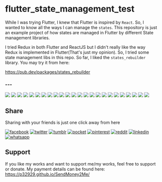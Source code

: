 # flutter_state_management_test

While I was trying Flutter, I knew that Flutter is inspired by `React`. So, I wanted to know all the ways I can manage the `states`.
This repository is just an example project of how states are managed in Flutter by different State management libraries.

I tried Redux in both Flutter and ReactJS but I didn't really like the way Redux is implemented in Flutter(That's just my opinion).
So, I tried some state management libs in this repo. So far, I liked the `states_rebuilder` library. You may try it from here:

https://pub.dev/packages/states_rebuilder

### ---

[![](https://badgen.net/github/release/p32929/flutter_state_management_test)]() [![](https://badgen.net/github/release/p32929/flutter_state_management_test/stable)]() [![](https://badgen.net/github/tag/p32929/flutter_state_management_test)]() [![](https://badgen.net/github/watchers/p32929/flutter_state_management_test)]() [![](https://badgen.net/github/checks/p32929/flutter_state_management_test)]() [![](https://badgen.net/github/status/p32929/flutter_state_management_test)]() [![](https://badgen.net/github/stars/p32929/flutter_state_management_test)]() [![](https://badgen.net/github/forks/p32929/flutter_state_management_test)]() [![](https://badgen.net/github/issues/p32929/flutter_state_management_test)]() [![](https://badgen.net/github/open-issues/p32929/flutter_state_management_test)]() [![](https://badgen.net/github/closed-issues/p32929/flutter_state_management_test)]() [![](https://badgen.net/github/label-issues/p32929/flutter_state_management_test/help-wanted/open)]() [![](https://badgen.net/github/prs/p32929/flutter_state_management_test)]() [![](https://badgen.net/github/open-prs/p32929/flutter_state_management_test)]() [![](https://badgen.net/github/closed-prs/p32929/flutter_state_management_test)]() [![](https://badgen.net/github/merged-prs/p32929/flutter_state_management_test)]() [![](https://badgen.net/github/commits/p32929/flutter_state_management_test)]() [![](https://badgen.net/github/last-commit/p32929/flutter_state_management_test)]() [![](https://badgen.net/github/branches/p32929/flutter_state_management_test)]() [![](https://badgen.net/github/releases/p32929/flutter_state_management_test)]() [![](https://badgen.net/github/tags/p32929/flutter_state_management_test)]() [![](https://badgen.net/github/license/p32929/flutter_state_management_test)]() [![](https://badgen.net/github/contributors/p32929/flutter_state_management_test)]() [![](https://badgen.net/github/dependents-pkg/p32929/flutter_state_management_test)]() 
## Share
Sharing with your friends is just one click away from here

[![facebook](https://image.flaticon.com/icons/png/32/124/124010.png)](https://www.facebook.com/sharer/sharer.php?u=https://github.com/p32929/flutter_state_management_test)
[![twitter](https://image.flaticon.com/icons/png/32/124/124021.png)](https://twitter.com/intent/tweet?source=https://github.com/p32929/flutter_state_management_test)
[![tumblr](https://image.flaticon.com/icons/png/32/124/124012.png)](https://www.tumblr.com/share?v=3&u=https://github.com/p32929/flutter_state_management_test)
[![pocket](https://image.flaticon.com/icons/png/32/732/732238.png)](https://getpocket.com/save?url=https://github.com/p32929/flutter_state_management_test)
[![pinterest](https://image.flaticon.com/icons/png/32/124/124039.png)](https://pinterest.com/pin/create/button/?url=https://github.com/p32929/flutter_state_management_test)
[![reddit](https://image.flaticon.com/icons/png/32/2111/2111589.png)](https://www.reddit.com/submit?url=https://github.com/p32929/flutter_state_management_test)
[![linkedin](https://image.flaticon.com/icons/png/32/1409/1409945.png)](https://www.linkedin.com/shareArticle?mini=true&url=https://github.com/p32929/flutter_state_management_test)
[![whatsapp](https://image.flaticon.com/icons/png/32/733/733585.png)](https://api.whatsapp.com/send?text=https://github.com/p32929/flutter_state_management_test)

## Support
If you like my works and want to support me/my works, feel free to support or donate. My payment details can be found here: https://p32929.github.io/SendMoney2Me/
